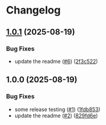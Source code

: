 # Changelog

## [1.0.1](https://github.com/tzulberti/dotFiles/compare/v1.0.0...v1.0.1) (2025-08-19)


### Bug Fixes

* update the readme ([#6](https://github.com/tzulberti/dotFiles/issues/6)) ([2f3c522](https://github.com/tzulberti/dotFiles/commit/2f3c5229cc4ddb316ee03f16150a581478e80332))

## 1.0.0 (2025-08-19)


### Bug Fixes

* some release testing ([#1](https://github.com/tzulberti/dotFiles/issues/1)) ([1fdb853](https://github.com/tzulberti/dotFiles/commit/1fdb853a6aa273ef533729378fdfc0e1d16d2db7))
* update the readme ([#2](https://github.com/tzulberti/dotFiles/issues/2)) ([829fd6e](https://github.com/tzulberti/dotFiles/commit/829fd6e712e7023d8f7d07770ebb5ebdbca3969b))
